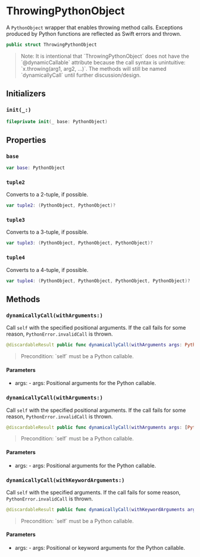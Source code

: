 # ThrowingPythonObject

A `PythonObject` wrapper that enables throwing method calls.
Exceptions produced by Python functions are reflected as Swift errors and
thrown.

``` swift
public struct ThrowingPythonObject
```

> Note: It is intentional that \`ThrowingPythonObject\` does not have the \`@dynamicCallable\` attribute because the call syntax is unintuitive: \`x.throwing(arg1, arg2, ...)\`. The methods will still be named \`dynamicallyCall\` until further discussion/design.

## Initializers

### `init(_:)`

``` swift
fileprivate init(_ base: PythonObject)
```

## Properties

### `base`

``` swift
var base: PythonObject
```

### `tuple2`

Converts to a 2-tuple, if possible.

``` swift
var tuple2: (PythonObject, PythonObject)?
```

### `tuple3`

Converts to a 3-tuple, if possible.

``` swift
var tuple3: (PythonObject, PythonObject, PythonObject)?
```

### `tuple4`

Converts to a 4-tuple, if possible.

``` swift
var tuple4: (PythonObject, PythonObject, PythonObject, PythonObject)?
```

## Methods

### `dynamicallyCall(withArguments:)`

Call `self` with the specified positional arguments.
If the call fails for some reason, `PythonError.invalidCall` is thrown.

``` swift
@discardableResult public func dynamicallyCall(withArguments args: PythonConvertible) throws -> PythonObject
```

> Precondition: \`self\` must be a Python callable.

#### Parameters

  - args: - args: Positional arguments for the Python callable.

### `dynamicallyCall(withArguments:)`

Call `self` with the specified positional arguments.
If the call fails for some reason, `PythonError.invalidCall` is thrown.

``` swift
@discardableResult public func dynamicallyCall(withArguments args: [PythonConvertible] = []) throws -> PythonObject
```

> Precondition: \`self\` must be a Python callable.

#### Parameters

  - args: - args: Positional arguments for the Python callable.

### `dynamicallyCall(withKeywordArguments:)`

Call `self` with the specified arguments.
If the call fails for some reason, `PythonError.invalidCall` is thrown.

``` swift
@discardableResult public func dynamicallyCall(withKeywordArguments args: KeyValuePairs<String, PythonConvertible> = [:]) throws -> PythonObject
```

> Precondition: \`self\` must be a Python callable.

#### Parameters

  - args: - args: Positional or keyword arguments for the Python callable.
